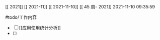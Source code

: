[[ 2021]]
[[ 2021-11]]
[[ 2021-11-10]]
[[ 45 周- 2021]]
 2021-11-10 09:35:59
 
   #todo/工作内容
 - [ ] [[应用使用统计分析]]
 - [ ] 
